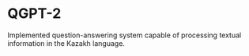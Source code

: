 # QGPT-2
Implemented question-answering system capable of processing textual information in the Kazakh language.
